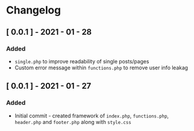 # Changelog
## [ 0.0.1 ] - 2021 - 01 - 28
### Added
- `single.php` to improve readability of single posts/pages
- Custom error message within `functions.php` to remove user info leakag
## [ 0.0.1 ] - 2021 - 01 - 27
### Added
- Initial commit - created framework of `index.php`, `functions.php`, `header.php` and `footer.php` along with `style.css`

